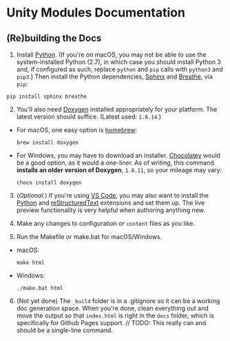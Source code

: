 # Unity Modules Documentation

## (Re)building the Docs

1. Install [Python][python]. (If you're on macOS, you may not be able to use the 
system-installed Python (2.7), in which case you should install Python 3 and, if
configured as such, replace `python` and `pip` calls with `python3` and `pip3`.)
Then install the Python dependencies, [Sphinx][sphinx] and [Breathe][breathe], via `pip`:
```
pip install sphinx breathe
```

2. You'll also need [Doxygen][doxygen] installed appropriately for your
platform. The latest version should suffice. (Latest used: `1.8.14`.)

- For macOS, one easy option is [homebrew][homebrew]:
  ```
  brew install doxygen
  ```
- For Windows, you may have to download an installer. [Chocolatey][choco] would
be a good option, as it would a one-liner. As of writing, this command
**installs an older version of Doxygen**, `1.8.11`, so your mileage may vary:
  ```
  choco install doxygen
  ```

3. (*Optional.*) If you're using [VS Code][vscode], you may also want to install
the [Python][pythonVSCodeExtension] and [reStructuredText][rstVSCodeExtension]
extensions and set them up. The live preview functionality is very helpful when
authoring anything new.

4. Make any changes to configuration or `content` files as you like.

5. Run the Makefile or make.bat for macOS/Windows.
- macOS:
  ```
  make html
  ```
- Windows:
  ```
  ./make.bat html
  ```

6. (Not yet done) The `_build` folder is in a .gitignore so it can be a working
doc generation space. When you're done, clean everything out and move the output
so that `index.html` is right in the `docs` folder, which is specifically for
Github Pages support.
// TODO: This really can and should be a single-line command.

[python]: https://www.python.org/
[sphinx]: http://www.sphinx-doc.org/en/master/
[breathe]: http://breathe.readthedocs.io/en/latest/
[vscode]: https://code.visualstudio.com/
[pythonVSCodeExtension]: https://marketplace.visualstudio.com/items?itemName=ms-python.python
[rstVSCodeExtension]: https://marketplace.visualstudio.com/items?itemName=lextudio.restructuredtext
[doxygen]: http://www.stack.nl/~dimitri/doxygen/
[homebrew]: https://brew.sh/
[choco]: https://chocolatey.org/